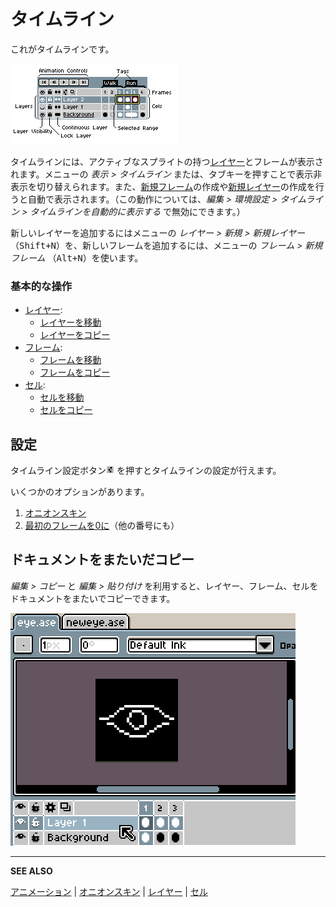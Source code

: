 # タイムライン

これがタイムラインです。

<img src="./timeline/timeline.png" alt="Timeline" class="xN" />

タイムラインには、アクティブなスプライトの持つ[レイヤー](layers.md)とフレームが表示されます。メニューの *表示 > タイムライン* または、<kbd>タブ</kbd>キーを押すことで表示非表示を切り替えられます。また、[新規フレーム](new-frame.md)の作成や[新規レイヤー](new-layer.md)の作成を行うと自動で表示されます。（この動作については、*編集 > 環境設定 > タイムライン > タイムラインを自動的に表示する* で無効にできます。）

新しいレイヤーを追加するにはメニューの *レイヤー > 新規 > 新規レイヤー* （<kbd>Shift+N</kbd>）を、新しいフレームを追加するには、メニューの *フレーム > 新規フレーム* （<kbd>Alt+N</kbd>）を使います。

### 基本的な操作

* [レイヤー](layers.md):
  * [レイヤーを移動](move-layers.md)
  * [レイヤーをコピー](copy-layers.md)
* [フレーム](animation.md):
  * [フレームを移動](move-frames.md)
  * [フレームをコピー](copy-frames.md)
* [セル](cel.md):
  * [セルを移動](move-cels.md)
  * [セルをコピー](copy-cels.md)

## 設定

タイムライン設定ボタン![Configure Timeline Icon](animation/configure-timeline.png) を押すとタイムラインの設定が行えます。

いくつかのオプションがあります。

1. [オニオンスキン](onion-skinning.md)
1. [最初のフレームを0に](https://community.aseprite.org/t/3895/2)（他の番号にも）

## ドキュメントをまたいだコピー

*編集 > コピー* と *編集 > 貼り付け* を利用すると、レイヤー、フレーム、セルをドキュメントをまたいでコピーできます。

![Copy and Paste on Timeline](timeline/timeline-copy-and-paste.gif)

---

**SEE ALSO**

[アニメーション](animation.md) |
[オニオンスキン](onion-skinning.md) |
[レイヤー](layers.md) |
[セル](cel.md)
